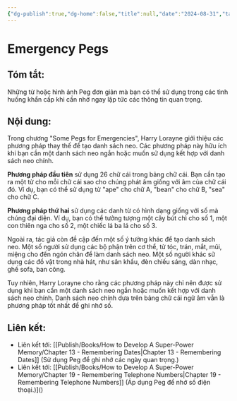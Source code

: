 ```yaml
---
{"dg-publish":true,"dg-home":false,"title":null,"date":"2024-08-31","tags":["#books","#memory","#How_to_Develop_A_Super_Power_Memory"],"Chương":"Chương12","dg-path":"Books/How to Develop A Super-Power Memory/Chapter 12 - Some Pegs for Emergencies.md","permalink":"/books/how-to-develop-a-super-power-memory/chapter-12-some-pegs-for-emergencies/","dgPassFrontmatter":true,"noteIcon":"","updated":"2025-01-30T18:48:26.821+07:00"}
---
```


# Emergency Pegs
## Tóm tắt:
Những từ hoặc hình ảnh Peg đơn giản mà bạn có thể sử dụng trong các tình huống khẩn cấp khi cần nhớ ngay lập tức các thông tin quan trọng.

## Nội dung:
Trong chương "Some Pegs for Emergencies", Harry Lorayne giới thiệu các phương pháp thay thế để tạo danh sách neo. Các phương pháp này hữu ích khi bạn cần một danh sách neo ngắn hoặc muốn sử dụng kết hợp với danh sách neo chính.

**Phương pháp đầu tiên** sử dụng 26 chữ cái trong bảng chữ cái. Bạn cần tạo ra một từ cho mỗi chữ cái sao cho chúng phát âm giống với âm của chữ cái đó. Ví dụ, bạn có thể sử dụng từ "ape" cho chữ A, "bean" cho chữ B, "sea" cho chữ C.

**Phương pháp thứ hai** sử dụng các danh từ có hình dạng giống với số mà chúng đại diện. Ví dụ, bạn có thể tưởng tượng một cây bút chì cho số 1, một con thiên nga cho số 2, một chiếc lá ba lá cho số 3.

Ngoài ra, tác giả còn đề cập đến một số ý tưởng khác để tạo danh sách neo. Một số người sử dụng các bộ phận trên cơ thể, từ tóc, trán, mắt, mũi, miệng cho đến ngón chân để làm danh sách neo. Một số người khác sử dụng các đồ vật trong nhà hát, như sân khấu, đèn chiếu sáng, dàn nhạc, ghế sofa, ban công.

Tuy nhiên, Harry Lorayne cho rằng các phương pháp này chỉ nên được sử dụng khi bạn cần một danh sách neo ngắn hoặc muốn kết hợp với danh sách neo chính. Danh sách neo chính dựa trên bảng chữ cái ngữ âm vẫn là phương pháp tốt nhất để ghi nhớ số.
## **Liên kết**:
- Liên kết tới: [[Publish/Books/How to Develop A Super-Power Memory/Chapter 13 - Remembering Dates\|Chapter 13 - Remembering Dates]] (Sử dụng Peg để ghi nhớ các ngày quan trọng.)
- Liên kết tới: [[Publish/Books/How to Develop A Super-Power Memory/Chapter 19 - Remembering Telephone Numbers\|Chapter 19 - Remembering Telephone Numbers]] (Áp dụng Peg để nhớ số điện thoại.)]()